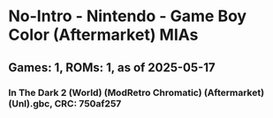 # No-Intro - Nintendo - Game Boy Color (Aftermarket) MIAs
## Games: 1, ROMs: 1, as of 2025-05-17

### In The Dark 2 (World) (ModRetro Chromatic) (Aftermarket) (Unl).gbc, CRC: 750af257
